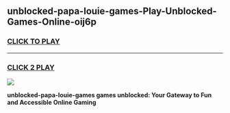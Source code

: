 
## unblocked-papa-louie-games-Play-Unblocked-Games-Online-oij6p
<h3>
<a href="https://premium76.site?title=unblocked-papa-louie-games&ref=25A">CLICK TO PLAY</a></h3>
<hr>

<h3>
<a href="https://premium76.site?title=unblocked-papa-louie-games&ref=25A">CLICK 2 PLAY</a>
  
</h3>

<a href="https://premium76.site?title=unblocked-papa-louie-games&ref=25A"><img src="https://clearcache.store/games.png"></a>


**unblocked-papa-louie-games games unblocked: Your Gateway to Fun and Accessible Online Gaming**
